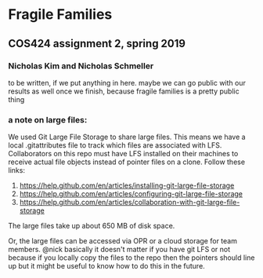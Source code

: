 # Fragile Families
## COS424 assignment 2, spring 2019
### Nicholas Kim and Nicholas Schmeller

to be written, if we put anything in here. maybe we can go public with our results as well once we finish, because fragile families is a pretty public thing

### a note on large files:
We used Git Large File Storage to share large files. This means we have a local .gitattributes file to track which files are associated with LFS. Collaborators on this repo must have LFS installed on their machines to receive actual file objects instead of pointer files on a clone. Follow these links: 
1. https://help.github.com/en/articles/installing-git-large-file-storage
2. https://help.github.com/en/articles/configuring-git-large-file-storage
3. https://help.github.com/en/articles/collaboration-with-git-large-file-storage

The large files take up about 650 MB of disk space. 

Or, the large files can be accessed via OPR or a cloud storage for team members. @nick basically it doesn't matter if you have git LFS or not because if you locally copy the files to the repo then the pointers should line up but it might be useful to know how to do this in the future. 

